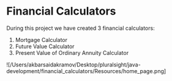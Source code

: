 # Financial Calculators
During this project we have created 3 financial calculators:
1. Mortgage Calculator
2. Future Value Calculator
3. Present Value of Ordinary Annuity Calculator

![/Users/akbarsaidakramov/Desktop/pluralsight/java-development/financial_calculators/Resources/home_page.png]
